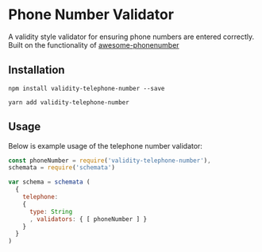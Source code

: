 # Phone Number Validator

A validity style validator for ensuring phone numbers are entered correctly. Built on the functionality of [awesome-phonenumber](https://www.npmjs.com/package/awesome-phonenumber)

## Installation

```npm install validity-telephone-number --save```

```yarn add validity-telephone-number```

## Usage

Below is example usage of the telephone number validator:

```javascript
const phoneNumber = require('validity-telephone-number'),
schemata = require('schemata')

var schema = schemata (
  {
    telephone:
    {
      type: String
      , validators: { [ phoneNumber ] }
    }
  }
)
```